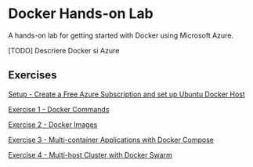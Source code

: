 # Docker Hands-on Lab

A hands-on lab for getting started with Docker using Microsoft Azure.

[TODO] Descriere Docker si Azure

## Exercises

[Setup - Create a Free Azure Subscription and set up Ubuntu Docker Host](Setup/README.md)

[Exercise 1 - Docker Commands](Exercise01/README.md)

[Exercise 2 - Docker Images](Exercise02/README.md)

[Exercise 3 - Multi-container Applications with Docker Compose](Exercise03/README.md)

[Exercise 4 - Multi-host Cluster with Docker Swarm](Exercise04/README.md)
